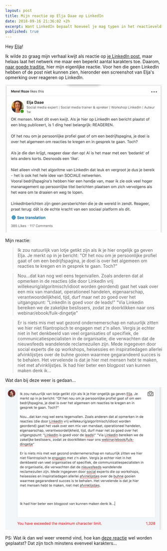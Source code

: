 ```yaml
---
layout: post
title: Mijn reactie op Elja Daae op LinkedIn
date: 2018-09-16 21:36:02 +2h
excerpt: Want LinkedIn bepaalt hoeveel je mag typen in het reactieveld. Wat natuurlijk volslagen krankjorum is. 
published: true
---
```

Hey [Elja](https://www.eljadaae.nl/)!

Ik wilde zo graag mijn verhaal kwijt als reactie op [je LinkedIn post](https://www.linkedin.com/feed/update/urn:li:activity:6443721136013393921), maar helaas laat het netwerk me maar een beperkt aantal karakters toe. Daarom, [naar goede traditie](/linkedin-antwoord/), hier mijn eigenlijke reactie. Voor hen die geen LinkedIn hebben of de post niet kunnen zien, hieronder een screenshot van Elja's opmerking over reageren op LinkedIn.

![](../images/linkedin-elja-post.jpg)

Mijn reactie:
>Ik zou natuurlijk van lotje getikt zijn als ik je hier ongelijk ga geven Elja. Je merkt op in je bericht: "Of het nou om je persoonlijke profiel gaat of om een bedrijfspagina, je doel is over het algemeen om reacties te kregen en in gesprek te gaan. Toch?"

>Nou...dat kan nog wel eens tegenvallen. Zoals anderen dat al opmerken in de reacties (die door LinkedIn vrij willekeurig/algoritmisch/idioot worden geordend) gaat het vaak over een mix van mandaat, operationeel handelen, eigenaarschap, verantwoordelijkheid, tijd, durf maar net zo goed over het uitgangspunt: "LinkedIn is goed voor de leads!" "Via Linkedin bereiken we de zakelijke beslissers, zodat ze doorklikken naar ons webinar/ebook/fuik-dingetje"

>Er is niets mis met wat gezond ondernemerschap en natuurlijk zitten we hier niet filantropisch te engagen met z'n allen. Vergis je echter niet in het denkbeeld van veel organisaties of specifiek, de communicatiespecialisten in de organisatie, die verwachten dat de nieuwsfeeds wandelende reclamezuilen zijn. Mede ingegeven door social experts die op workshops, heisessies en inspiratiedagen allerlei afvinklijstjes over de buhne gooien waarmee gegarandeerd succes is te behalen. Het vervelende is dat je hier met mensen hebt te maken, niet met afvinklijstjes.
>Ik had hier beter een blogpost van kunnen maken denk ik...

Wat dan bij deze weer is gedaan...

![](../images/linkedin-elja.jpg)

PS: Wat ik dan wel weer vreemd vind, hoe kan [deze reactie](https://www.linkedin.com/feed/update/urn:li:activity:6443721136013393921) wel worden geplaatst? Dat zijn toch minstens evenveel karakters...


